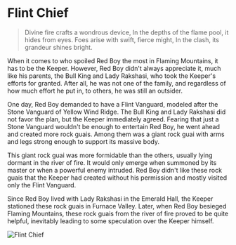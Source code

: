 # Flint Chief

> Divine fire crafts a wondrous device,
> In the depths of the flame pool, it hides from eyes.
> Foes arise with swift, fierce might,
> In the clash, its grandeur shines bright.

When it comes to who spoiled Red Boy the most in Flaming Mountains, it
has to be the Keeper. However, Red Boy didn't always appreciate it, much
like his parents, the Bull King and Lady Rakshasi, who took the Keeper's
efforts for granted. After all, he was not one of the family, and regardless
of how much effort he put in, to others, he was still an outsider.

One day, Red Boy demanded to have a Flint Vanguard, modeled after the
Stone Vanguard of Yellow Wind Ridge. The Bull King and Lady Rakshasi
did not favor the plan, but the Keeper immediately agreed. Fearing that
just a Stone Vanguard wouldn't be enough to entertain Red Boy, he went
ahead and created more rock guais. Among them was a giant rock guai
with arms and legs strong enough to support its massive body.

This giant rock guai was more formidable than the others, usually lying
dormant in the river of fire. It would only emerge when summoned by its
master or when a powerful enemy intruded. Red Boy didn't like these rock
guais that the Keeper had created without his permission and mostly
visited only the Flint Vanguard.

Since Red Boy lived with Lady Rakshasi in the Emerald Hall, the Keeper
stationed these rock guais in Furnace Valley. Later, when Red Boy
besieged Flaming Mountains, these rock guais from the river of fire proved
to be quite helpful, inevitably leading to some speculation over the Keeper
himself.

![Flint Chief](/image-20240827233759319.png)